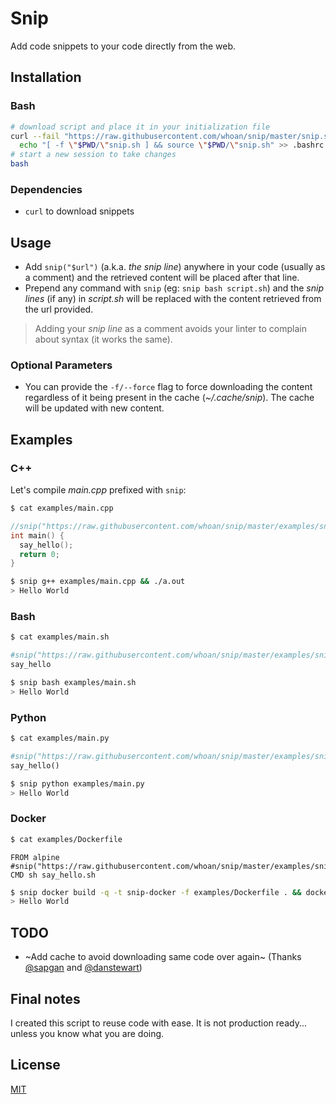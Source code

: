 # Snip

Add code snippets to your code directly from the web.

## Installation

### Bash

```bash
# download script and place it in your initialization file
curl --fail "https://raw.githubusercontent.com/whoan/snip/master/snip.sh" > snip.sh &&
  echo "[ -f \"$PWD/\"snip.sh ] && source \"$PWD/\"snip.sh" >> .bashrc
# start a new session to take changes
bash
```

### Dependencies

- `curl` to download snippets

## Usage

- Add `snip("$url")` (a.k.a. *the snip line*) anywhere in your code (usually as a comment) and the retrieved content will be placed after that line.
- Prepend any command with `snip` (eg: `snip bash script.sh`) and the *snip lines* (if any) in *script.sh* will be replaced with the content retrieved from the url provided.

> Adding your *snip line* as a comment avoids your linter to complain about syntax (it works the same).

### Optional Parameters

- You can provide the `-f/--force` flag to force downloading the content regardless of it being present in the cache (*~/.cache/snip*). The cache will be updated with new content.

## Examples

### C++

Let's compile *main.cpp* prefixed with `snip`:

```bash
$ cat examples/main.cpp
```
```cpp
//snip("https://raw.githubusercontent.com/whoan/snip/master/examples/snippet.hpp")
int main() {
  say_hello();
  return 0;
}
```

```bash
$ snip g++ examples/main.cpp && ./a.out
> Hello World
```

### Bash

```bash
$ cat examples/main.sh
```
```bash
#snip("https://raw.githubusercontent.com/whoan/snip/master/examples/snippet.sh")
say_hello
```

```bash
$ snip bash examples/main.sh
> Hello World
```

### Python

```bash
$ cat examples/main.py
```
```python
#snip("https://raw.githubusercontent.com/whoan/snip/master/examples/snippet.py")
say_hello()
```

```bash
$ snip python examples/main.py
> Hello World
```

### Docker

```bash
$ cat examples/Dockerfile
```
```
FROM alpine
#snip("https://raw.githubusercontent.com/whoan/snip/master/examples/snippet.dockerfile")
CMD sh say_hello.sh
```

```bash
$ snip docker build -q -t snip-docker -f examples/Dockerfile . && docker run snip-docker
> Hello World
```

## TODO

- ~Add cache to avoid downloading same code over again~ (Thanks [@sapgan](https://github.com/sapgan) and [@danstewart](https://github.com/danstewart))

## Final notes

I created this script to reuse code with ease. It is not production ready... unless you know what you are doing.

## License

[MIT](https://github.com/whoan/snip/blob/master/LICENSE)
